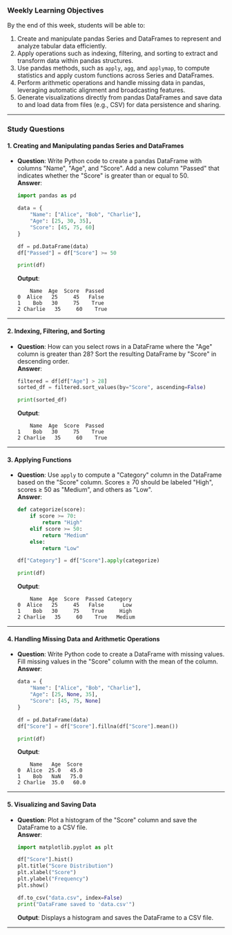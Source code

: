 ### **Weekly Learning Objectives**

By the end of this week, students will be able to:

1. Create and manipulate pandas Series and DataFrames to represent and analyze tabular data efficiently.
2. Apply operations such as indexing, filtering, and sorting to extract and transform data within pandas structures.
3. Use pandas methods, such as `apply`, `agg`, and `applymap`, to compute statistics and apply custom functions across Series and DataFrames.
4. Perform arithmetic operations and handle missing data in pandas, leveraging automatic alignment and broadcasting features.
5. Generate visualizations directly from pandas DataFrames and save data to and load data from files (e.g., CSV) for data persistence and sharing.

---

### Study Questions 

#### **1. Creating and Manipulating pandas Series and DataFrames**
- **Question**: Write Python code to create a pandas DataFrame with columns "Name", "Age", and "Score". Add a new column "Passed" that indicates whether the "Score" is greater than or equal to 50.  
  **Answer**:  
  ```python
  import pandas as pd

  data = {
      "Name": ["Alice", "Bob", "Charlie"],
      "Age": [25, 30, 35],
      "Score": [45, 75, 60]
  }

  df = pd.DataFrame(data)
  df["Passed"] = df["Score"] >= 50

  print(df)
  ```
  **Output**:  
  ```
      Name  Age  Score  Passed
  0  Alice   25     45   False
  1    Bob   30     75    True
  2 Charlie   35     60    True
  ```

---

#### **2. Indexing, Filtering, and Sorting**
- **Question**: How can you select rows in a DataFrame where the "Age" column is greater than 28? Sort the resulting DataFrame by "Score" in descending order.  
  **Answer**:  
  ```python
  filtered = df[df["Age"] > 28]
  sorted_df = filtered.sort_values(by="Score", ascending=False)

  print(sorted_df)
  ```
  **Output**:  
  ```
      Name  Age  Score  Passed
  1    Bob   30     75    True
  2 Charlie   35     60    True
  ```

---

#### **3. Applying Functions**
- **Question**: Use `apply` to compute a "Category" column in the DataFrame based on the "Score" column. Scores ≥ 70 should be labeled "High", scores ≥ 50 as "Medium", and others as "Low".  
  **Answer**:  
  ```python
  def categorize(score):
      if score >= 70:
          return "High"
      elif score >= 50:
          return "Medium"
      else:
          return "Low"

  df["Category"] = df["Score"].apply(categorize)

  print(df)
  ```
  **Output**:  
  ```
      Name  Age  Score  Passed Category
  0  Alice   25     45   False      Low
  1    Bob   30     75    True     High
  2 Charlie   35     60    True   Medium
  ```

---

#### **4. Handling Missing Data and Arithmetic Operations**
- **Question**: Write Python code to create a DataFrame with missing values. Fill missing values in the "Score" column with the mean of the column.  
  **Answer**:  
  ```python
  data = {
      "Name": ["Alice", "Bob", "Charlie"],
      "Age": [25, None, 35],
      "Score": [45, 75, None]
  }

  df = pd.DataFrame(data)
  df["Score"] = df["Score"].fillna(df["Score"].mean())

  print(df)
  ```
  **Output**:  
  ```
      Name   Age  Score
  0  Alice  25.0   45.0
  1    Bob   NaN   75.0
  2 Charlie  35.0   60.0
  ```

---

#### **5. Visualizing and Saving Data**
- **Question**: Plot a histogram of the "Score" column and save the DataFrame to a CSV file.  
  **Answer**:  
  ```python
  import matplotlib.pyplot as plt

  df["Score"].hist()
  plt.title("Score Distribution")
  plt.xlabel("Score")
  plt.ylabel("Frequency")
  plt.show()

  df.to_csv("data.csv", index=False)
  print("DataFrame saved to 'data.csv'")
  ```
  **Output**: Displays a histogram and saves the DataFrame to a CSV file.

---

